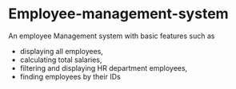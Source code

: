 # Employee-management-system
An employee Management system with basic features such as  
- displaying all employees, 
- calculating total salaries, 
- filtering and displaying HR department employees, 
- finding employees by their IDs